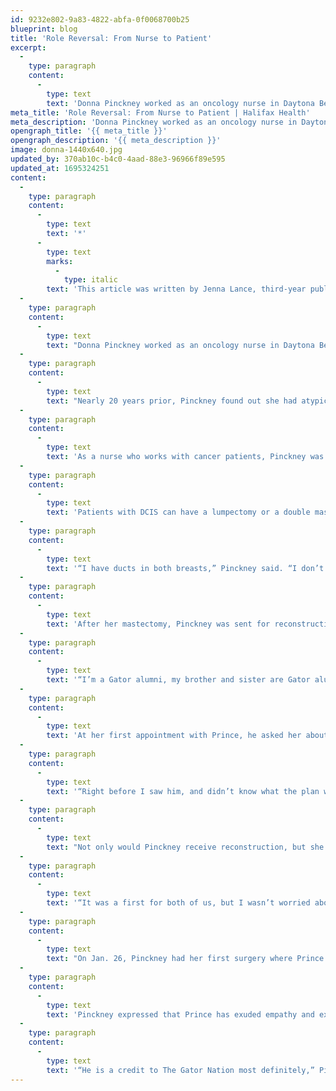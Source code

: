 ```yaml
---
id: 9232e802-9a83-4822-abfa-0f0068700b25
blueprint: blog
title: 'Role Reversal: From Nurse to Patient'
excerpt:
  -
    type: paragraph
    content:
      -
        type: text
        text: 'Donna Pinckney worked as an oncology nurse in Daytona Beach for nearly two years when her role as a clinician was quickly reversed.'
meta_title: 'Role Reversal: From Nurse to Patient | Halifax Health'
meta_description: 'Donna Pinckney worked as an oncology nurse in Daytona Beach for nearly two years when her role as a clinician was quickly reversed.'
opengraph_title: '{{ meta_title }}'
opengraph_description: '{{ meta_description }}'
image: donna-1440x640.jpg
updated_by: 370ab10c-b4c0-4aad-88e3-96966f89e595
updated_at: 1695324251
content:
  -
    type: paragraph
    content:
      -
        type: text
        text: '*'
      -
        type: text
        marks:
          -
            type: italic
        text: 'This article was written by Jenna Lance, third-year public relations major, minoring in communication studies at the University of Florida.'
  -
    type: paragraph
    content:
      -
        type: text
        text: "Donna Pinckney worked as an oncology nurse in Daytona Beach for nearly two years when her role as a clinician was quickly reversed. On Dec. 28, 2020, Pinckney was diagnosed with ductal carcinoma in situ, or DCIS. Commonly known as one of the earliest forms of breast cancer, abnormal cells were found inside her breast ducts. A pathology exam revealed that a portion of the cancer had spread to nearby tissue.\_"
  -
    type: paragraph
    content:
      -
        type: text
        text: "Nearly 20 years prior, Pinckney found out she had atypical ductal hyperplasia in her breast tissue, a precursor to DCIS. With this diagnosis, she knew that she had a 1-in-3 chance of being diagnosed with breast cancer during her lifetime.\_"
  -
    type: paragraph
    content:
      -
        type: text
        text: 'As a nurse who works with cancer patients, Pinckney was initially concerned that she knew too much to worry herself sick about her diagnosis. The day after learning her results, Pinckney spoke with a breast cancer navigator at an oncology center. Pinckney shared that navigators explain to patients what their next steps should be and guide them through the entire process. She was very thankful for having such a strong support system.'
  -
    type: paragraph
    content:
      -
        type: text
        text: 'Patients with DCIS can have a lumpectomy or a double mastectomy with or without reconstruction, Pinckney explained. But she did not have a lump and, therefore, a lumpectomy was out of the question. Instead, the cancer was found in a cluster of tiny deposits in her tissues. She knew she wanted to do a double mastectomy, or removal of both breasts, with a reconstruction.'
  -
    type: paragraph
    content:
      -
        type: text
        text: '“I have ducts in both breasts,” Pinckney said. “I don’t want to repeat this process five or 10 years down the road.”'
  -
    type: paragraph
    content:
      -
        type: text
        text: 'After her mastectomy, Pinckney was sent for reconstruction to Noah Prince, M.D., a board-certified plastic surgeon at UF Health Plastic Surgery and Aesthetics at Halifax Health. Pinckney’s decision to see Prince was immediate because of her connection to the University of Florida.'
  -
    type: paragraph
    content:
      -
        type: text
        text: '“I’m a Gator alumni, my brother and sister are Gator alumni, and my youngest daughter just got accepted into UF,” Pinckney said. “We are a Gator family.”'
  -
    type: paragraph
    content:
      -
        type: text
        text: 'At her first appointment with Prince, he asked her about her biggest fear with reconstruction. Her response: post-operation pain. Pinckney felt at peace after Prince explained the pain process and suggested medications.'
  -
    type: paragraph
    content:
      -
        type: text
        text: '“Right before I saw him, and didn’t know what the plan was, I was anxious about everything,” she said. “I walked out feeling very relieved and calm after talking to him. In that moment, I knew that I could do this.”'
  -
    type: paragraph
    content:
      -
        type: text
        text: "Not only would Pinckney receive reconstruction, but she would also become the first breast reconstruction patient at UF Health | Halifax Health.\_"
  -
    type: paragraph
    content:
      -
        type: text
        text: '“It was a first for both of us, but I wasn’t worried about any of it,” Pinckney shared.'
  -
    type: paragraph
    content:
      -
        type: text
        text: "On Jan. 26, Pinckney had her first surgery where Prince placed tissue expanders between her pectoral muscles and chest wall. Because the skin has a tenuous blood supply after a mastectomy, it needs time to heal before it is stretched to configure a new shape. It also needs time to drain any excess fluids, and form a pocket that will eventually hold her implant. \_Now, at each weekly follow-up appointment, the area is filled with saline little by little, as her reconstructed breasts begin to take shape."
  -
    type: paragraph
    content:
      -
        type: text
        text: 'Pinckney expressed that Prince has exuded empathy and expertise throughout the process.'
  -
    type: paragraph
    content:
      -
        type: text
        text: '“He is a credit to The Gator Nation most definitely,” Pinckney said.'
---
```

